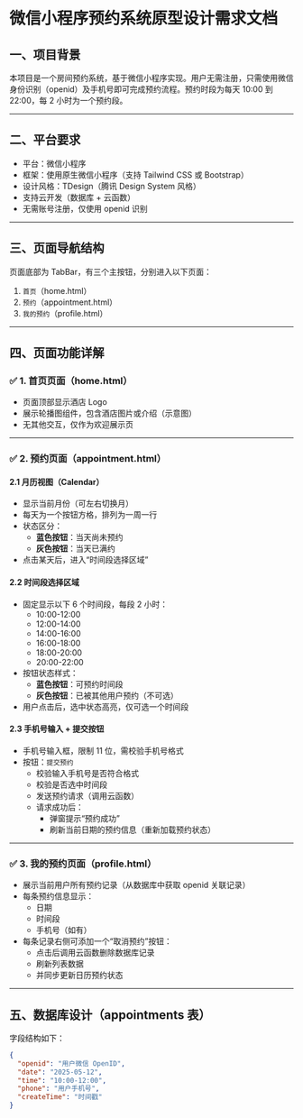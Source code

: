 # 微信小程序预约系统原型设计需求文档

## 一、项目背景

本项目是一个房间预约系统，基于微信小程序实现。用户无需注册，只需使用微信身份识别（openid）及手机号即可完成预约流程。预约时段为每天 10:00 到 22:00，每 2 小时为一个预约段。

---

## 二、平台要求

- 平台：微信小程序  
- 框架：使用原生微信小程序（支持 Tailwind CSS 或 Bootstrap）  
- 设计风格：TDesign（腾讯 Design System 风格）  
- 支持云开发（数据库 + 云函数）  
- 无需账号注册，仅使用 openid 识别  

---

## 三、页面导航结构

页面底部为 TabBar，有三个主按钮，分别进入以下页面：

1. `首页`（home.html）  
2. `预约`（appointment.html）  
3. `我的预约`（profile.html）  

---

## 四、页面功能详解

### ✅ 1. 首页页面（home.html）

- 页面顶部显示酒店 Logo  
- 展示轮播图组件，包含酒店图片或介绍（示意图）  
- 无其他交互，仅作为欢迎展示页  

---

### ✅ 2. 预约页面（appointment.html）

#### 2.1 月历视图（Calendar）

- 显示当前月份（可左右切换月）  
- 每天为一个按钮方格，排列为一周一行  
- 状态区分：  
  - **蓝色按钮**：当天尚未预约  
  - **灰色按钮**：当天已满约  
- 点击某天后，进入“时间段选择区域”  

#### 2.2 时间段选择区域

- 固定显示以下 6 个时间段，每段 2 小时：  
  - 10:00-12:00  
  - 12:00-14:00  
  - 14:00-16:00  
  - 16:00-18:00  
  - 18:00-20:00  
  - 20:00-22:00  
- 按钮状态样式：  
  - **蓝色按钮**：可预约时间段  
  - **灰色按钮**：已被其他用户预约（不可选）  
- 用户点击后，选中状态高亮，仅可选一个时间段  

#### 2.3 手机号输入 + 提交按钮

- 手机号输入框，限制 11 位，需校验手机号格式  
- 按钮：`提交预约`  
  - 校验输入手机号是否符合格式  
  - 校验是否选中时间段  
  - 发送预约请求（调用云函数）  
  - 请求成功后：  
    - 弹窗提示“预约成功”  
    - 刷新当前日期的预约信息（重新加载预约状态）  

---

### ✅ 3. 我的预约页面（profile.html）

- 展示当前用户所有预约记录（从数据库中获取 openid 关联记录）  
- 每条预约信息显示：  
  - 日期  
  - 时间段  
  - 手机号（如有）  
- 每条记录右侧可添加一个“取消预约”按钮：  
  - 点击后调用云函数删除数据库记录  
  - 刷新列表数据  
  - 并同步更新日历预约状态  

---

## 五、数据库设计（appointments 表）

字段结构如下：

```json
{
  "openid": "用户微信 OpenID",
  "date": "2025-05-12",
  "time": "10:00-12:00",
  "phone": "用户手机号",
  "createTime": "时间戳"
}
